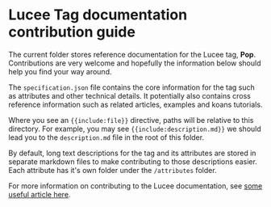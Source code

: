 # Lucee Tag documentation contribution guide

The current folder stores reference documentation for the Lucee tag, **Pop**. Contributions are very welcome and hopefully the information below should help you find your way around.

The `specification.json` file contains the core information for the tag such as attributes and other technical details. It potentially also contains cross reference information such as related articles, examples and koans tutorials.

Where you see an `{{include:file}}` directive, paths will be relative to  this directory. For example, you may see `{{include:description.md}}` we should lead you to the `description.md` file in the root of this folder.

By default, long text descriptions for the tag and its attributes are stored in separate markdown files to make contributing to those descriptions easier. Each attribute has it's own folder under the `/attributes` folder.

For more information on contributing to the Lucee documentation, see [some useful article here](http://www.lucee.org/).